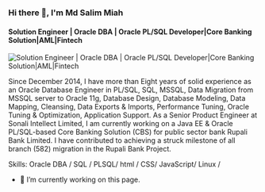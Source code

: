 ### Hi there 👋, I'm Md Salim Miah
####  Solution Engineer | Oracle DBA | Oracle PL/SQL Developer|Core Banking Solution|AML|Fintech 
![ Solution Engineer | Oracle DBA | Oracle PL/SQL Developer|Core Banking Solution|AML|Fintech ](https://media.licdn.com/dms/image/C5616AQFT26az9gNSDQ/profile-displaybackgroundimage-shrink_350_1400/0/1660496983515?e=1702512000&v=beta&t=AknhS9ApcHR6TJkkRlqnMiTisVwWbnM6yZTP6Prv1Ls)

Since December 2014, I have more than Eight years of solid experience as an Oracle Database Engineer in PL/SQL, SQL, MSSQL, Data Migration from MSSQL server to Oracle 11g, Database Design, Database Modeling, Data Mapping, Cleansing, Data Exports & Imports, Performance Tuning, Oracle Tuning & Optimization, Application Support. As a Senior Product Engineer at Sonali Intellect Limited, I am currently working on a Java EE & Oracle PL/SQL-based Core Banking Solution (CBS) for public sector bank Rupali Bank Limited. I have contributed to achieving a struck milestone of all branch (582) migration in the Rupali Bank Project.

Skills: Oracle DBA / SQL / PLSQL/ html / CSS/ JavaScript/ Linux /

- 🔭 I’m currently working on this page. 




